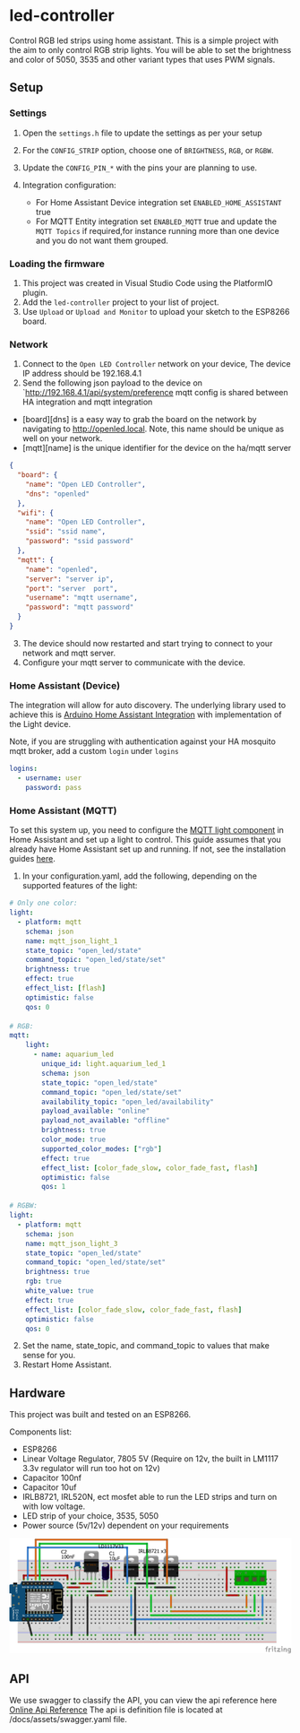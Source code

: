 # led-controller

Control RGB led strips using home assistant. This is a simple project with the aim to only control RGB strip lights.
You will be able to set the brightness and color of 5050, 3535 and other variant types that uses PWM signals.

## Setup

### Settings

1. Open the `settings.h` file to update the settings as per your setup
2. For the `CONFIG_STRIP` option, choose one of `BRIGHTNESS`, `RGB`, or `RGBW`.
3. Update the `CONFIG_PIN_*` with the pins your are planning to use.
4. Integration configuration:

   - For Home Assistant Device integration set `ENABLED_HOME_ASSISTANT` true
   - For MQTT Entity integration set `ENABLED_MQTT` true and update the `MQTT Topics` if required,for instance running more than one device and you do not want them grouped.

### Loading the firmware

1. This project was created in Visual Studio Code using the PlatformIO plugin.
2. Add the `led-controller` project to your list of project.
3. Use `Upload` or `Upload and Monitor` to upload your sketch to the ESP8266 board.

### Network

1. Connect to the `Open LED Controller` network on your device, The device IP address should be 192.168.4.1
2. Send the following json payload to the device on `http://192.168.4.1/api/system/preference mqtt config is shared between HA integration and mqtt integration

- [board][dns] is a easy way to grab the board on the network by navigating to http://openled.local. Note, this name should be unique as well on your network.
- [mqtt][name] is the unique identifier for the device on the ha/mqtt server

```json
{
  "board": {
    "name": "Open LED Controller",
    "dns": "openled"
  },
  "wifi": {
    "name": "Open LED Controller",
    "ssid": "ssid name",
    "password": "ssid password"
  },
  "mqtt": {
    "name": "openled",
    "server": "server ip",
    "port": "server  port",
    "username": "mqtt username",
    "password": "mqtt password"
  }
}
```

3. The device should now restarted and start trying to connect to your network and mqtt server.
4. Configure your mqtt server to communicate with the device.

### Home Assistant (Device)

The integration will allow for auto discovery. The underlying library used to achieve this is [Arduino Home Assistant Integration](https://github.com/dawidchyrzynski/arduino-home-assistant) with implementation of the Light device.

Note, if you are struggling with authentication against your HA mosquito mqtt broker, add a custom `login` under `logins`

```yaml
logins:
  - username: user
    password: pass
```

### Home Assistant (MQTT)

To set this system up, you need to configure the [MQTT light component](https://www.home-assistant.io/integrations/light.mqtt#json-schema) in Home Assistant and set up a light to control. This guide assumes that you already have Home Assistant set up and running. If not, see the installation guides [here](https://home-assistant.io/getting-started/).

1. In your configuration.yaml, add the following, depending on the supported features of the light:

```yaml
# Only one color:
light:
  - platform: mqtt
    schema: json
    name: mqtt_json_light_1
    state_topic: "open_led/state"
    command_topic: "open_led/state/set"
    brightness: true
    effect: true
    effect_list: [flash]
    optimistic: false
    qos: 0

# RGB:
mqtt:
    light:
      - name: aquarium_led
        unique_id: light.aquarium_led_1
        schema: json
        state_topic: "open_led/state"
        command_topic: "open_led/state/set"
        availability_topic: "open_led/availability"
        payload_available: "online"
        payload_not_available: "offline"
        brightness: true
        color_mode: true
        supported_color_modes: ["rgb"]
        effect: true
        effect_list: [color_fade_slow, color_fade_fast, flash]
        optimistic: false
        qos: 1

# RGBW:
light:
  - platform: mqtt
    schema: json
    name: mqtt_json_light_3
    state_topic: "open_led/state"
    command_topic: "open_led/state/set"
    brightness: true
    rgb: true
    white_value: true
    effect: true
    effect_list: [color_fade_slow, color_fade_fast, flash]
    optimistic: false
    qos: 0
```

2. Set the name, state_topic, and command_topic to values that make sense for you.
3. Restart Home Assistant.

## Hardware

This project was built and tested on an ESP8266.

Components list:

- ESP8266
- Linear Voltage Regulator, 7805 5V (Require on 12v, the built in LM1117 3.3v regulator will run too hot on 12v)
- Capacitor 100nf
- Capacitor 10uf
- IRLB8721, IRL520N, ect mosfet able to run the LED strips and turn on with low voltage.
- LED strip of your choice, 3535, 5050
- Power source (5v/12v) dependent on your requirements

![ESP8266 Circuit for RGB LED Strip](/docs/assets/esp8266-circuit.png "ESP8266 Circuit")

## API

We use swagger to classify the API, you can view the api reference here [Online Api Reference](https://editor.swagger.io/?url=https://raw.githubusercontent.com/Open-Seed/led-controller/main/docs/assets/swagger.yaml)
The api is definition file is located at /docs/assets/swagger.yaml file.
